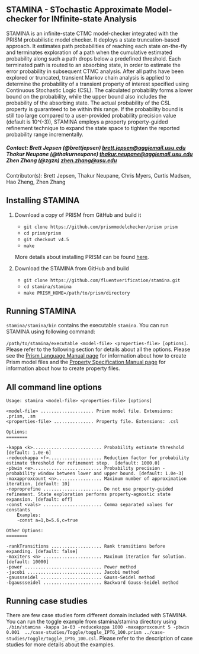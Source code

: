 ## STAMINA - STochastic Approximate Model-checker for INfinite-state Analysis

STAMINA is an infinite-state CTMC model-checker integrated with the PRISM probabilistic model checker. It deploys a state truncation-based approach. It estimates path probabilities of reaching each state on-the-fly and terminates exploration of a path when the cumulative estimated probability along such a path drops below a predefined threshold. Each terminated path is routed to an absorbing state, in order to estimate the error probability in subsequent CTMC analysis.  After all paths have been explored or truncated, transient Markov chain analysis is applied to determine the probability of a transient property of interest specified using Continuous Stochastic Logic (CSL).  The calculated probability forms a lower bound on the probability, while the upper bound also includes the probability of the absorbing state. The actual probability of the CSL property is guaranteed to be within this range. If the probability bound is still too large compared to a user-provided probability precision value (default is 10^(-3)), STAMINA employs a property property-guided refinement technique to expand the state space to tighten the reported probability range incrementally.

##### Contact: Brett Jepsen (@brettjepsen) brett.jepsen@aggiemail.usu.edu Thakur Neupane (@thakurneupane) thakur.neupane@aggiemail.usu.edu Zhen Zhang (@zgzn) zhen.zhang@usu.edu
               

Contributor(s): Brett Jepsen, Thakur Neupane, Chris Myers, Curtis Madsen, Hao Zheng, Zhen Zhang

## Installing STAMINA

1. Download a copy of PRISM from GitHub and build it
  	* ``git clone https://github.com/prismmodelchecker/prism prism``
  	* ``cd prism/prism``
    * ``git checkout v4.5``
  	* ``make``

  	More details about installing PRISM can be found [here](http://www.prismmodelchecker.org/).

2. Download the STAMINA from GitHub and build 
  	* ``git clone https://github.com/fluentverification/stamina.git``
  	* ``cd stamina/stamina``
  	* ``make PRISM_HOME=/path/to/prism/directory``

## Running STAMINA

``stamina/stamina/bin`` contains the executable ``stamina``. You can run STAMINA using following command: 

``/path/to/stamina/executable <model-file> <properties-file> [options]``. Please refer to the following section for details about all the options. Please see the [Prism Language Manual page](https://www.prismmodelchecker.org/manual/ThePRISMLanguage/Introduction) for information about how to create Prism model files and the [Property Specification Manual page](https://www.prismmodelchecker.org/manual/PropertySpecification/Introduction) for information about how to create property files.


## All command line options

```
Usage: stamina <model-file> <properties-file> [options]

<model-file> .................... Prism model file. Extensions: .prism, .sm
<properties-file> ............... Property file. Extensions: .csl

Options:
========

-kappa <k>.......................... Probability estimate threshold [default: 1.0e-6]
-reducekappa <f>.................... Reduction factor for probability estimate threshold for refinement step.  [default: 1000.0]
-pbwin <e>.......................... Probability precision - probability window between lower and upper bound. [default: 1.0e-3]
-maxapproxcount <n>................. Maximum number of approximation iteration. [default: 10]
-noproprefine ...................... Do not use property-guided refinement. State exploration performs property-agnostic state expansion. [default: off]
-const <vals> ...................... Comma separated values for constants
	Examples:
	-const a=1,b=5.6,c=true

Other Options:
========

-rankTransitions ................... Rank transitions before expanding. [default: false]
-maxiters <n> ...................... Maximum iteration for solution. [default: 10000]
-power ............................. Power method
-jacobi ............................ Jacobi method
-gaussseidel ....................... Gauss-Seidel method
-bgaussseidel ...................... Backward Gauss-Seidel method
```

## Running case studies
There are few case studies form different domain included with STAMINA. You can run the toggle example from stamina/stamina directory using ``./bin/stamina -kappa 1e-03 -reducekappa 1000 -maxapproxcount 5 -pbwin 0.001  ../case-studies/Toggle/toggle_IPTG_100.prism ../case-studies/Toggle/toggle_IPTG_100.csl``. Please refer to the description of case studies for more details about the examples.
